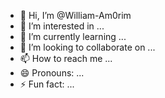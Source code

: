 - 👋 Hi, I’m @William-Am0rim
- 👀 I’m interested in ...
- 🌱 I’m currently learning ...
- 💞️ I’m looking to collaborate on ...
- 📫 How to reach me ...
- 😄 Pronouns: ...
- ⚡ Fun fact: ...

<!---
William-Am0rim/William-Am0rim is a ✨ special ✨ repository because its `README.md` (this file) appears on your GitHub profile.
You can click the Preview link to take a look at your changes.
--->
